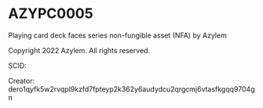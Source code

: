 # AZYPC0005
Playing card deck faces series non-fungible asset (NFA) by Azylem

Copyright 2022 Azylem. All rights reserved.

SCID: 

Creator: dero1qyfk5w2rvqpl9kzfd7fpteyp2k362y6audydcu2qrgcmj6vtasfkgqq9704gn

